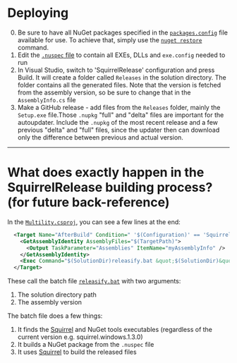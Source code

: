 Deploying
===

0. Be sure to have all NuGet packages specified in the [`packages.config`](Multility/packages.config) file available for use. To achieve that, simply use the [`nuget restore`](https://docs.nuget.org/consume/package-restore#automatic-package-restore-in-visual-studio) command.
1. Edit the [`.nuspec` file](Multility.nuspec) to contain all EXEs, DLLs and `exe.config` needed to run
2. In Visual Studio, switch to 'SquirrelRelease' configuration and press Build. It will create a folder called `Releases` in the solution directory. The folder contains all the generated files. Note that the version is fetched from the assembly version, so be sure to change that in the `AssemblyInfo.cs` file
3. Make a GitHub release - add files from the `Releases` folder, mainly the `Setup.exe` file.Those `.nupkg` "full" and "delta" files are important for the autoupdater. Include the `.nupkg` of the most recent release and a few previous "delta" and "full" files, since the updater then can download only the difference between previous and actual version.

---

# What does exactly happen in the SquirrelRelease building process? (for future back-reference)

In the [`Multility.csproj`](Multility/Multility.csproj), you can see a few lines at the end:

```xml
  <Target Name="AfterBuild" Condition=" '$(Configuration)' == 'SquirrelRelease'">
    <GetAssemblyIdentity AssemblyFiles="$(TargetPath)">
      <Output TaskParameter="Assemblies" ItemName="myAssemblyInfo" />
    </GetAssemblyIdentity>
    <Exec Command="$(SolutionDir)releasify.bat &quot;$(SolutionDir)&quot; &quot;%(myAssemblyInfo.Version)&quot;"/>
  </Target>
```

These call the batch file [`releasify.bat`](releasify.bat) with two arguments:

1. The solution directory path
2. The assembly version

The batch file does a few things:

1. It finds the [Squirrel](https://github.com/Squirrel/Squirrel.Windows/) and NuGet tools executables (regardless of the current version e.g. squirrel.windows.1.3.0)
2. It builds a NuGet package from the `.nuspec` file
3. It uses [Squirrel](https://github.com/Squirrel/Squirrel.Windows/) to build the released files
